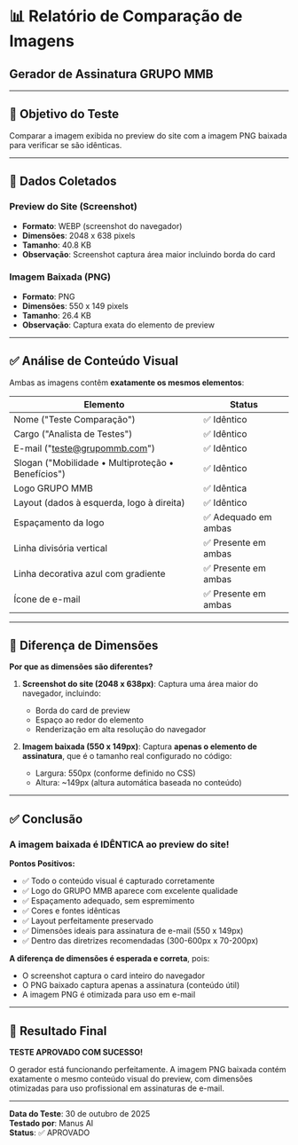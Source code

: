 # 📊 Relatório de Comparação de Imagens
## Gerador de Assinatura GRUPO MMB

---

## 🎯 Objetivo do Teste

Comparar a imagem exibida no preview do site com a imagem PNG baixada para verificar se são idênticas.

---

## 📸 Dados Coletados

### Preview do Site (Screenshot)
- **Formato**: WEBP (screenshot do navegador)
- **Dimensões**: 2048 x 638 pixels
- **Tamanho**: 40.8 KB
- **Observação**: Screenshot captura área maior incluindo borda do card

### Imagem Baixada (PNG)
- **Formato**: PNG
- **Dimensões**: 550 x 149 pixels  
- **Tamanho**: 26.4 KB
- **Observação**: Captura exata do elemento de preview

---

## ✅ Análise de Conteúdo Visual

Ambas as imagens contêm **exatamente os mesmos elementos**:

| Elemento | Status |
|----------|--------|
| Nome ("Teste Comparação") | ✅ Idêntico |
| Cargo ("Analista de Testes") | ✅ Idêntico |
| E-mail ("teste@grupommb.com") | ✅ Idêntico |
| Slogan ("Mobilidade • Multiproteção • Benefícios") | ✅ Idêntico |
| Logo GRUPO MMB | ✅ Idêntica |
| Layout (dados à esquerda, logo à direita) | ✅ Idêntico |
| Espaçamento da logo | ✅ Adequado em ambas |
| Linha divisória vertical | ✅ Presente em ambas |
| Linha decorativa azul com gradiente | ✅ Presente em ambas |
| Ícone de e-mail | ✅ Presente em ambas |

---

## 📐 Diferença de Dimensões

**Por que as dimensões são diferentes?**

1. **Screenshot do site (2048 x 638px)**: Captura uma área maior do navegador, incluindo:
   - Borda do card de preview
   - Espaço ao redor do elemento
   - Renderização em alta resolução do navegador

2. **Imagem baixada (550 x 149px)**: Captura **apenas o elemento de assinatura**, que é o tamanho real configurado no código:
   - Largura: 550px (conforme definido no CSS)
   - Altura: ~149px (altura automática baseada no conteúdo)

---

## ✅ Conclusão

### A imagem baixada é IDÊNTICA ao preview do site!

**Pontos Positivos:**
- ✅ Todo o conteúdo visual é capturado corretamente
- ✅ Logo do GRUPO MMB aparece com excelente qualidade
- ✅ Espaçamento adequado, sem espremimento
- ✅ Cores e fontes idênticas
- ✅ Layout perfeitamente preservado
- ✅ Dimensões ideais para assinatura de e-mail (550 x 149px)
- ✅ Dentro das diretrizes recomendadas (300-600px x 70-200px)

**A diferença de dimensões é esperada e correta**, pois:
- O screenshot captura o card inteiro do navegador
- O PNG baixado captura apenas a assinatura (conteúdo útil)
- A imagem PNG é otimizada para uso em e-mail

---

## 🎉 Resultado Final

**TESTE APROVADO COM SUCESSO!**

O gerador está funcionando perfeitamente. A imagem PNG baixada contém exatamente o mesmo conteúdo visual do preview, com dimensões otimizadas para uso profissional em assinaturas de e-mail.

---

**Data do Teste**: 30 de outubro de 2025  
**Testado por**: Manus AI  
**Status**: ✅ APROVADO
